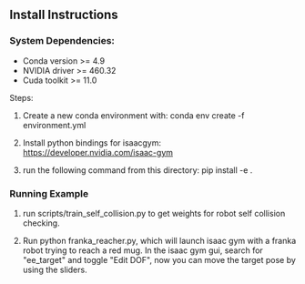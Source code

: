 ## Install Instructions

### System Dependencies:
- Conda version >= 4.9
- NVIDIA driver >= 460.32
- Cuda toolkit >= 11.0

Steps:

1. Create a new conda environment with: conda env create -f environment.yml

2. Install python bindings for isaacgym: https://developer.nvidia.com/isaac-gym

3. run the following command from this directory: pip install -e . 

### Running Example

1. run scripts/train_self_collision.py to get weights for robot self collision checking.

2. Run python franka_reacher.py, which will launch isaac gym with a franka robot trying to reach a red mug. In the isaac gym gui, search for "ee_target" and toggle "Edit DOF", now you can move the target pose by using the sliders.

